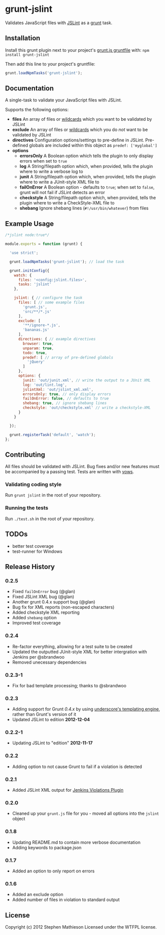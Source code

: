 # grunt-jslint

Validates JavaScript files with [JSLint] as a [grunt](https://github.com/cowboy/grunt) task.

## Installation
Install this grunt plugin next to your project's [grunt.js gruntfile][getting_started] with: `npm install grunt-jslint`

Then add this line to your project's gruntfile:

```javascript
grunt.loadNpmTasks('grunt-jslint');
```

## Documentation

A single-task to validate your JavaScript files with JSLint.

Supports the following options:

- **files** An array of files or [wildcards] which you want to be validated by JSLint
- **exclude** An array of files or [wildcards] which you do *not* want to be validated by JSLint
- **directives** Configuration options/settings to pre-define in JSLint.  Pre-defined globals are included within this object as `predef: ['myglobal']`
- **options**
    - **errorsOnly** A Boolean option which tells the plugin to only display errors when set to `true`
    - **log** A String/filepath option which, when provided, tells the plugin where to write a verbose log to
    - **junit** A String/filepath option which, when provided, tells the plugin where to write a JUnit-style XML file to
    - **failOnError** A Boolean option - defaults to `true`; when set to `false`, grunt will not fail if JSLint detects an error
    - **checkstyle** A String/filepath option which, when provided, tells the plugin where to write a CheckStyle-XML file to
    - **shebang** Ignore shebang lines (`#!/usr/bin/whatever`) from files

## Example Usage

```javascript
/*jslint node:true*/

module.exports = function (grunt) {

  'use strict';

  grunt.loadNpmTasks('grunt-jslint'); // load the task

  grunt.initConfig({
    watch: {
      files: '<config:jslint.files>',
      tasks: 'jslint'
    },

    jslint: { // configure the task
      files: [ // some example files
        'grunt.js',
        'src/**/*.js'
      ],
      exclude: [
        '**/ignore-*.js',
        'bananas.js'
      ],
      directives: { // example directives
        browser: true,
        unparam: true,
        todo: true,
        predef: [ // array of pre-defined globals
          'jQuery'
        ]
      },
      options: {
        junit: 'out/junit.xml', // write the output to a JUnit XML
        log: 'out/lint.log',
        jslintXml: 'out/jslint_xml.xml',
        errorsOnly: true, // only display errors
        failOnError: false, // defaults to true
        shebang: true, // ignore shebang lines
        checkstyle: 'out/checkstyle.xml' // write a checkstyle-XML
      }
    }

  });

  grunt.registerTask('default', 'watch');
};
```

## Contributing

All files should be validated with JSLint.  Bug fixes and/or new features must be accompanied by a passing test.  Tests are written with [vows](http://vowsjs.org/).

### Validating coding style

Run `grunt jslint` in the root of your repository.

### Running the tests

Run `./test.sh` in the root of your repository.

## TODOs

- better test coverage
- test-runner for Windows

## Release History


### 0.2.5

- Fixed `failOnError` bug (@glan)
- Fixed JSLint XML bug (@glan)
- Another grunt 0.4.x support bug (@glan)
- Bug fix for XML reports (non-escaped characters)
- Added checkstyle XML reporting
- Added `shebang` option
- Improved test coverage

### 0.2.4

- Re-factor everything, allowing for a test suite to be created
- Updated the outputted JUnit-style XML for better intergration with Jenkins per @sbrandwoo
- Removed unecessary dependencies

### 0.2.3-1

- Fix for bad template processing; thanks to @sbrandwoo

### 0.2.3

- Adding support for Grunt *0.4.x* by using [underscore's templating engine](http://underscorejs.org/#template), rather than Grunt's version of it
- Updated JSLint to edition **2012-12-04**

### 0.2.2-1

- Updating JSLint to "edition" **2012-11-17**

### 0.2.2

- Adding option to not cause Grunt to fail if a violation is detected

### 0.2.1

- Added JSLint XML output for [Jenkins Violations Plugin](https://github.com/jenkinsci/violations-plugin)

### 0.2.0

- Cleaned up your `grunt.js` file for you - moved all options into the `jslint` object

### 0.1.8

- Updating README.md to contain more verbose documentation
- Adding keywords to package.json

### 0.1.7

- Added an option to only report on errors

### 0.1.6

- Added an exclude option
- Added number of files in violation to standard output


## License
Copyright (c) 2012 Stephen Mathieson
Licensed under the WTFPL license.

[npm_registry_page]: http://search.npmjs.org/#/grunt-jslint
[grunt]: https://github.com/cowboy/grunt
[getting_started]: https://github.com/cowboy/grunt/blob/master/docs/getting_started.md
[wildcards]: https://github.com/gruntjs/grunt/blob/master/docs/api_file.md#file-lists-and-wildcards
[JSLint]: https://github.com/douglascrockford/JSLint